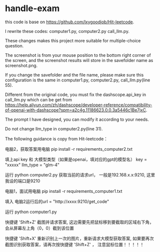 # handle-exam
this code is base on https://github.com/lxygoodjob/Hit-leetcode. 

I rewrite these codes: computer1.py, computer2.py call_llm.py.

These changes makes this project more suitable for multiple-choice question.

The screenshot is from your mouse position to the bottom right corner of the screen, and the screenshot results will store in the savefolder name as screenshot.png.

If you change the savefolder and the file name, please make sure this configuration is the same in computer1.py, computer2.py, call_llm.py(line 55).

Different from the original code, you must fix the dashscope.api_key in call_llm.py which can be get from https://help.aliyun.com/zh/dashscope/developer-reference/compatibility-of-openai-with-dashscope?spm=a2c4g.11186623.0.0.3a5446c1Be7jxC. 

The prompt I have designed, you can modify it according to your needs.

Do not change llm_type in computer2.py(line 31).

The following guidance is copy from Hit-leetcode：

电脑2，获取答案用电脑
pip install -r requirements_computer2.txt

填上api key 和 大模型类型（如果是openai，填对应的gpt的模型名）
key = "xxxxx"
llm_type = "glm-4"

运行 python computer2.py
获取当前的请求url， 一般是192.168.x.x:9210, 这里我设的端口是9210

电脑1，面试用电脑
pip install -r requirements_computer1.txt

填入 电脑2运行后的url = "http://xxxx:9210/get_code"

运行 python computer1.py

快捷键 'Shift+Z'
截图并请求答案, 这边需要先把鼠标移到要截取的区域右下角，会从屏幕左上角（0，0）截到该位置

快捷键 'Shift+X'
重新识别上一次的图片，重新请求大模型获取答案, 如果要再次截图识别获取答案，请再次按快捷键 'Shift+Z' ， 注意鼠标位置！！！！！
